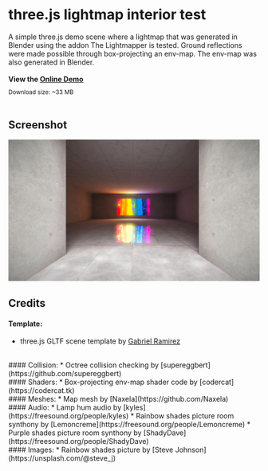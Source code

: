 # three.js lightmap interior test

A simple three.js demo scene where a lightmap that was generated in Blender using the addon The Lightmapper is tested. Ground reflections were made possible through box-projecting an env-map. The env-map was also generated in Blender.
<br>
<br>
**View the [Online Demo]()**
<sub>
<br>Download size: ~33 MB
</sub>
<br>
<br>

## Screenshot
<img src="img/screenshot.png" />

## Credits
#### Template:
* three.js GLTF scene template by [Gabriel Ramirez](https://github.com/GabrielRamirez/threejs-gltf-template)
<br>
#### Collision:
* Octree collision checking by [supereggbert](https://github.com/supereggbert)
<br>
#### Shaders:
* Box-projecting env-map shader code by [codercat](https://codercat.tk)
<br>
#### Meshes:
* Map mesh by [Naxela](https://github.com/Naxela)
<br>
#### Audio:
* Lamp hum audio by [kyles](https://freesound.org/people/kyles)
* Rainbow shades picture room synthony by [Lemoncreme](https://freesound.org/people/Lemoncreme)
* Purple shades picture room synthony by [ShadyDave](https://freesound.org/people/ShadyDave)
<br>
#### Images:
* Rainbow shades picture by [Steve Johnson](https://unsplash.com/@steve_j)